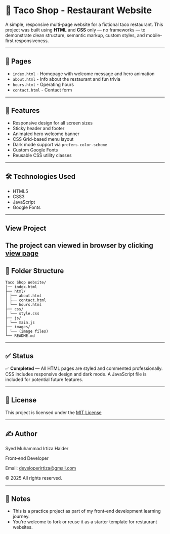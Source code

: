 # 🌮 Taco Shop - Restaurant Website

A simple, responsive multi-page website for a fictional taco restaurant. This project was built using **HTML** and **CSS** only — no frameworks — to demonstrate clean structure, semantic markup, custom styles, and mobile-first responsiveness.

---

## 📄 Pages

- `index.html` - Homepage with welcome message and hero animation
- `about.html` - Info about the restaurant and fun trivia
- `hours.html` - Operating hours
- `contact.html` - Contact form

---

## 🎯 Features

- Responsive design for all screen sizes
- Sticky header and footer
- Animated hero welcome banner
- CSS Grid-based menu layout
- Dark mode support via `prefers-color-scheme`
- Custom Google Fonts
- Reusable CSS utility classes

---

## 🛠️ Technologies Used

- HTML5
- CSS3
- JavaScript
- Google Fonts

---

## View Project

## The project can viewed in browser by clicking [view page](https://taco-shop-lts.netlify.app)

## 📂 Folder Structure

```
Taco Shop Website/
│── index.html
├── html/
│ ├── about.html
│ ├── contact.html
│ └── hours.html
├── css/
│ └── style.css
├── js/
│ └── main.js
├── images/
│ └── (image files)
└── README.md
```

---

## ✅ Status

✅ **Completed** — All HTML pages are styled and commented professionally. CSS includes responsive design and dark mode. A JavaScript file is included for potential future features.

---

## 📜 License

This project is licensed under the [MIT License](https://opensource.org/license/MIT)

---

## ✍️ Author

Syed Muhammad Irtiza Haider

Front-end Developer

Email: developerirtiza@gmail.com

© 2025 All rights reserved.

---

## 📌 Notes

- This is a practice project as part of my front-end development learning journey.
- You’re welcome to fork or reuse it as a starter template for restaurant websites.

